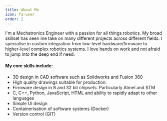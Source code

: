 ```yaml
---
title: About Me
icon: fa-user
order: 2
---
```


<!-- <a href="#" class="image featured"><img src="assets/images/pic08.jpg" alt="" /></a> -->

<!-- <p>I'm a Mechatronics Engineer with a passion for all things robotics.</p>
<p><b>My core skills include:</b></p>
<ul>
    <li>3D modeling in CAD software such as Solidworks and Fusion360</li>
    <li></li>
</ul> -->
I'm a Mechatronics Engineer with a passion for all things robotics. My broad skillset has seen
me take on many different projects across different fields. I specialise in custom integration from low-level hardware/firmware to higher-level complex robotics systems. I love hands on work and not afraid to jump into the deep end if need.

#### My core skills include:

- 3D design in CAD software such as Solidworks and Fusion 360
- High quality drawings suitable for production.
- Firmware design in 8 and 32 bit chipsets. Particularly Atmel and STM
- C, C++, Python, JavaScript, HTML and ability to rapidly adapt to other languages
- Simple UI design
- Containerisation of software systems (Docker)
- Version control (GIT)